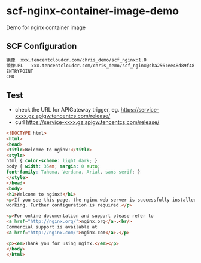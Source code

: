 # scf-nginx-container-image-demo
Demo for nginx container image

## SCF Configuration

```bash
镜像	xxx.tencentcloudcr.com/chris_demo/scf_nginx:1.0
镜像URL	xxx.tencentcloudcr.com/chris_demo/scf_nginx@sha256:ee48d89f4812880a7ddc216a53ec0297c59cd0ab6bc756533f222221cf2d4d52
ENTRYPOINT	
CMD
```

## Test

- check the URL for APIGateway trigger, eg. https://service-xxxx.gz.apigw.tencentcs.com/release/
- curl https://service-xxxx.gz.apigw.tencentcs.com/release/

```html
<!DOCTYPE html>
<html>
<head>
<title>Welcome to nginx!</title>
<style>
html { color-scheme: light dark; }
body { width: 35em; margin: 0 auto;
font-family: Tahoma, Verdana, Arial, sans-serif; }
</style>
</head>
<body>
<h1>Welcome to nginx!</h1>
<p>If you see this page, the nginx web server is successfully installed and
working. Further configuration is required.</p>

<p>For online documentation and support please refer to
<a href="http://nginx.org/">nginx.org</a>.<br/>
Commercial support is available at
<a href="http://nginx.com/">nginx.com</a>.</p>

<p><em>Thank you for using nginx.</em></p>
</body>
</html>
```
